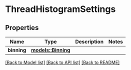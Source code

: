 # ThreadHistogramSettings

## Properties

Name | Type | Description | Notes
------------ | ------------- | ------------- | -------------
**binning** | [**models::Binning**](Binning.md) |  | 

[[Back to Model list]](../README.md#documentation-for-models) [[Back to API list]](../README.md#documentation-for-api-endpoints) [[Back to README]](../README.md)


